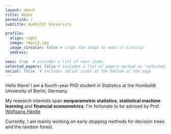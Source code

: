 ```yaml
---
layout: about
title: About
permalink: /
subtitle: Humboldt University

profile:
  align: right
  image: rmpic2.jpg
  image_circular: false # crops the image to make it circular
  address: 

news: true  # includes a list of news items
selected_papers: false # includes a list of papers marked as "selected={true}"
social: false  # includes social icons at the bottom of the page
---
```


Hello there! I am a fourth-year PhD student in Statistics at the Humboldt University of Berlin, Germany.

My research interests span **nonparametric statistics**, **statistical machine learning** and **financial econometrics**. I'm fortunate to be advised by Prof. [Wolfgang Härdle](https://scholar.google.com/citations?hl=en&user=XMlSKFcAAAAJ&view_op=list_works)

Currently, I am mainly working on early stopping methods for decision trees and the random forest.
